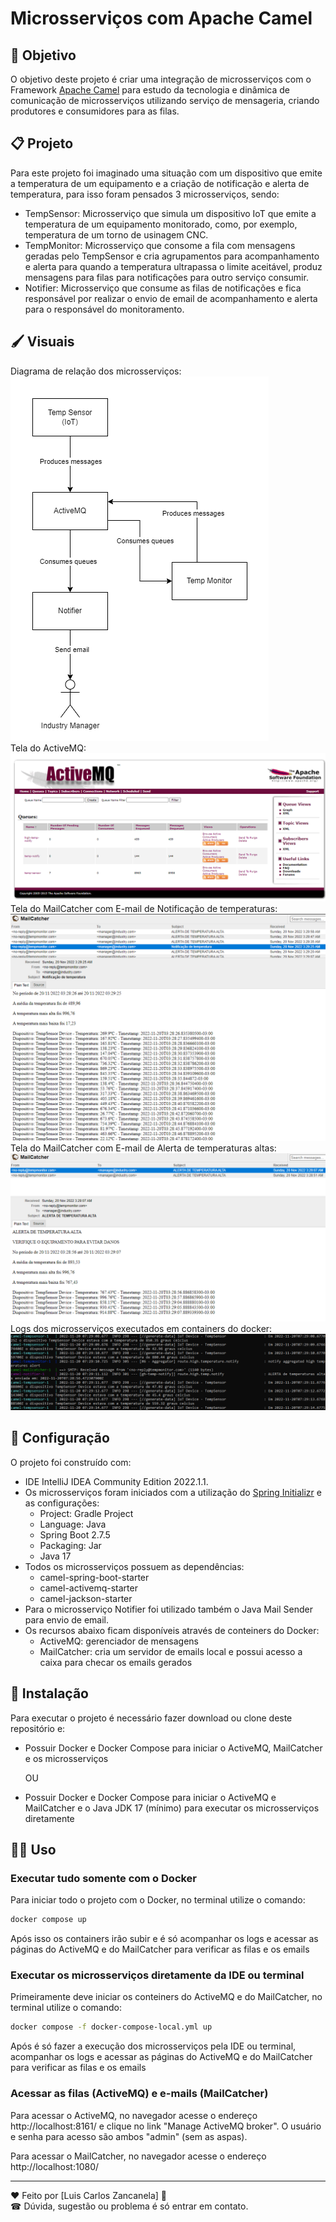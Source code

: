 # Microsserviços com Apache Camel

## 🎯 Objetivo

O objetivo deste projeto é criar uma integração de microsserviços com o Framework [Apache Camel] para estudo da tecnologia e dinâmica de comunicação de microsserviços utilizando serviço de mensageria, criando produtores e consumidores para as filas.

## 📋 Projeto

Para este projeto foi imaginado uma situação com um dispositivo que emite a temperatura de um equipamento e a criação de notificação e alerta de temperatura, para isso foram pensados 3 microsserviços, sendo:

- TempSensor: Microsserviço que simula um dispositivo IoT que emite a temperatura de um equipamento monitorado, como, por exemplo, temperatura de um torno de usinagem CNC.
- TempMonitor: Microsserviço que consome a fila com mensagens geradas pelo TempSensor e cria agrupamentos para acompanhamento e alerta para quando a temperatura ultrapassa o limite aceitável, produz mensagens para filas para notificações para outro serviço consumir.
- Notifier: Microsserviço que consume as filas de notificações e fica responsável por realizar o envio de email de acompanhamento e alerta para o responsável do monitoramento.  

## 🖌 Visuais

Diagrama de relação dos microsserviços:  
![Camel Microservices Diagram](docs/camel-microservices-diagram.drawio.png?raw=true "Camel Microservices Diagram")  
Tela do ActiveMQ:  
![ActiveMQ Screen](docs/activemq.png?raw=true "ActiveMQ Screen")  
Tela do MailCatcher com E-mail de Notificação de temperaturas:  
![MailCatcher Notification Screen](docs/mailcatcher-notification.png?raw=true "MailCatcher Notification Screen")  
Tela do MailCatcher com E-mail de Alerta de temperaturas altas:  
![MailCatcher High Temperature Alert Screen](docs/mailcatcher-alert.png?raw=true "MailCatcher High Temperature Alert Screen")  
Logs dos microsserviços executados em containers do docker:  
![Terminal Docker Logs](docs/terminal-docker-logs.png?raw=true "Terminal Docker Logs")  

## 🧱 Configuração

O projeto foi construído com:

- IDE IntelliJ IDEA Community Edition 2022.1.1.
- Os microsserviços foram iniciados com a utilização do [Spring Initializr] e as configurações:
  - Project: Gradle Project
  - Language: Java
  - Spring Boot 2.7.5
  - Packaging: Jar
  - Java 17
- Todos os microsserviços possuem as dependências:
  - camel-spring-boot-starter
  - camel-activemq-starter
  - camel-jackson-starter
- Para o microsserviço Notifier foi utilizado também o Java Mail Sender para envio de email.
- Os recursos abaixo ficam disponíveis através de conteiners do Docker:
  - ActiveMQ: gerenciador de mensagens
  - MailCatcher: cria um servidor de emails local e possui acesso a caixa para checar os emails gerados

## 💾 Instalação

Para executar o projeto é necessário fazer download ou clone deste repositório e:

- Possuir Docker e Docker Compose para iniciar o ActiveMQ, MailCatcher e os microsserviços

  OU

- Possuir Docker e Docker Compose para iniciar o ActiveMQ e MailCatcher e o Java JDK 17 (mínimo) para executar os microsserviços diretamente


## 👨‍💻 Uso

### Executar tudo somente com o Docker

Para iniciar todo o projeto com o Docker, no terminal utilize o comando:

```bash
docker compose up
```

Após isso os containers irão subir e é só acompanhar os logs e acessar as páginas do ActiveMQ e do MailCatcher para verificar as filas e os emails

### Executar os microsserviços diretamente da IDE ou terminal

Primeiramente deve iniciar os conteiners do ActiveMQ e do MailCatcher, no terminal utilize o comando:

```bash
docker compose -f docker-compose-local.yml up
```

Após é só fazer a execução dos microsserviços pela IDE ou terminal, acompanhar os logs e acessar as páginas do ActiveMQ e do MailCatcher para verificar as filas e os emails

### Acessar as filas (ActiveMQ) e e-mails (MailCatcher)

Para acessar o ActiveMQ, no navegador acesse o endereço http://localhost:8161/ e clique no link "Manage ActiveMQ broker". O usuário e senha para acesso são ambos "admin" (sem as aspas).  

Para acessar o MailCatcher, no navegador acesse o endereço http://localhost:1080/

---

❤ Feito por [Luis Carlos Zancanela] 🚀  
☎ Dúvida, sugestão ou problema é só entrar em contato.

[Apache Camel]: https://camel.apache.org/
[Spring Initializr]: https://start.spring.io/

